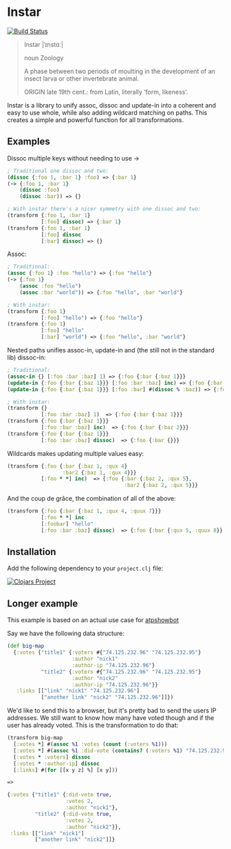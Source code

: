 # Instar

[![Build Status](https://travis-ci.org/boxed/instar.svg?branch=master)](https://travis-ci.org/boxed/instar)

> Instar |ˈɪnstɑː|
>
> noun Zoology
>
> A phase between two periods of moulting in the development of an insect larva or other invertebrate animal.
>
> ORIGIN late 19th cent.: from Latin, literally ‘form, likeness’.

Instar is a library to unify assoc, dissoc and update-in into a coherent and easy to use whole, while also adding wildcard matching on paths. This creates a simple and powerful function for all transformations.

## Examples

Dissoc multiple keys without needing to use ->

```clojure
; Traditional one dissoc and two:
(dissoc {:foo 1, :bar 1} :foo) => {:bar 1}
(-> {:foo 1, :bar 1}
    (dissoc :foo)
    (dissoc :bar)) => {}

; With instar there's a nicer symmetry with one dissoc and two:
(transform {:foo 1, :bar 1}
           [:foo] dissoc) => {:bar 1}
(transform {:foo 1, :bar 1}
           [:foo] dissoc
           [:bar] dissoc) => {}
```

Assoc:

```clojure
; Traditional:
(assoc {:foo 1} :foo "hello") => {:foo "hello"}
(-> {:foo 1}
    (assoc :foo "hello")
    (assoc :bar "world")) => {:foo "hello", :bar "world"}

; With instar:
(transform {:foo 1}
           [:foo] "hello") => {:foo "hello"}
(transform {:foo 1}
           [:foo] "hello"
           [:bar] "world") => {:foo "hello", :bar "world"}
```

Nested paths unifies assoc-in, update-in and (the still not in the standard lib) dissoc-in:

```clojure
; Traditional:
(assoc-in {} [:foo :bar :baz] 1) => {:foo {:bar {:baz 1}}}
(update-in {:foo {:bar {:baz 1}}} [:foo :bar :baz] inc) => {:foo {:bar {:baz 2}}}
(update-in {:foo {:bar {:baz 1}}} [:foo :bar] #(dissoc % :baz)) => {:foo {:bar {}}}

; With instar:
(transform {}
           [:foo :bar :baz] 1)  => {:foo {:bar {:baz 1}}}
(transform {:foo {:bar {:baz 1}}}
           [:foo :bar :baz] inc)  => {:foo {:bar {:baz 2}}}
(transform {:foo {:bar {:baz 1}}}
           [:foo :bar :baz] dissoc)  => {:foo {:bar {}}}
```

Wildcards makes updating multiple values easy:

```clojure
(transform {:foo {:bar {:baz 1, :qux 4}
                  :bar2 {:baz 1, :qux 4}}}
           [:foo * *] inc)  => {:foo {:bar {:baz 2, :qux 5},
                                      :bar2 {:baz 2, :qux 5}}}
```

And the coup de grâce, the combination of all of the above:

```clojure
(transform {:foo {:bar {:baz 1, :qux 4, :quux 7}}}
           [:foo * *] inc
           [:foobar] "hello"
           [:foo :bar :baz] dissoc)  => {:foo {:bar {:qux 5, :quux 8}}, :foobar "hello"}
```

## Installation

Add the following dependency to your `project.clj` file:

[![Clojars Project](http://clojars.org/instar/latest-version.svg)](http://clojars.org/instar)

## Longer example

This example is based on an actual use case for [atpshowbot](https://github.com/boxed/atpshowbot)

Say we have the following data structure:

```clojure
(def big-map
  {:votes {"title1" {:voters #{"74.125.232.96" "74.125.232.95"}
                     :author "nick1"
                     :author-ip "74.125.232.96"}
           "title2" {:voters #{"74.125.232.96" "74.125.232.95"}
                     :author "nick2"
                     :author-ip "74.125.232.96"}}
   :links [["link" "nick1" "74.125.232.96"]
           ["another link" "nick2" "74.125.232.96"]]})

```

We'd like to send this to a browser, but it's pretty bad to send the users IP
addresses. We still want to know how many have voted though and if the user has already voted.
This is the transformation to do that:

```clojure
(transform big-map
  [:votes *] #(assoc %1 :votes (count (:voters %1)))
  [:votes *] #(assoc %1 :did-vote (contains? (:voters %1) "74.125.232.96"))
  [:votes * :voters] dissoc
  [:votes * :author-ip] dissoc
  [:links] #(for [[x y z] %] [x y]))

=>

{:votes {"title1" {:did-vote true,
                   :votes 2,
                   :author "nick1"},
         "title2" {:did-vote true,
                   :votes 2,
                   :author "nick2"}},
 :links [["link" "nick1"]
         ["another link" "nick2"]]}
```
